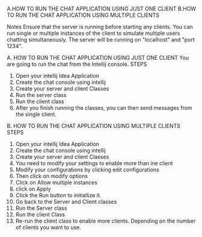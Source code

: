 A.HOW TO RUN THE CHAT APPLICATION USING JUST ONE CLIENT
B.HOW TO RUN THE CHAT APPLICATION USING MULTIPLE CLIENTS

Notes
Ensure that the server is running before starting any clients.
You can run single or multiple instances of the client to simulate multiple users chatting simultaneously.
The server will be running on "localhost" and "port 1234".


A. HOW TO RUN THE CHAT APPLICATION USING JUST ONE CLIENT
You are going to run the chat from the Intellij console.
STEPS 
1. Open your intellij Idea Application
2. Create the chat console using intellij
3. Create your server and client Classes
4. Run the server class
5. Run the client class
6. After you finish running the classes, you can then send messages from the single client.


B. HOW TO RUN THE CHAT APPLICATION USING MULTIPLE CLIENTS
STEPS
1. Open your intellij Idea Application
2. Create the chat console using intellij
3. Create your server and client Classes
4. You need to modify your settings to enable more than ine client
5. Modify your configurations by clicking edit configurations
6. Then click on modify options
7. Click on Allow multiple instances
8. click on Apply
9. Click the Run button to initiallize it.
10. Go back to the Server and Client classes
11. Run the Server class
12. Run the client Class
13. Re-run the client class to enable more clients. Depending on the number of clients you want to use. 

